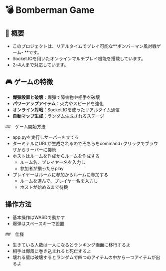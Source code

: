 # 💣 Bomberman Game

## 📝 概要
- このプロジェクトは、リアルタイムでプレイ可能な**ボンバーマン風対戦ゲーム- **です。  
- Socket.IOを用いたオンラインマルチプレイ機能を搭載しています。
- 2~4人まで対応しています。

## 🎮 ゲームの特徴

-  **爆弾設置と破壊**：爆弾で障害物や相手を破壊  
-  **パワーアップアイテム**：火力やスピードを強化  
-  **オンライン対戦**：Socket.IOを使ったリアルタイム通信  
-  **自動マップ生成**：ランダム生成されるステージ

##　ゲーム開始方法

- app.pyを実行しサーバーを立てる
- ターミナルにURLが生成されるのでそちらをcommand+クリックでブラウザからサーバーに接続
- ホストはルームを作成からルームを作成する
    - ルーム名、プレイヤー名を入力し
    - 参加者が揃ったらplay
- プレイヤーはルームに参加からルームに参加する
    - ルームを選んで、プレイヤー名を入力し
    - ホストが始めるまで待機

## 操作方法

- 基本操作はWASDで動かす
- 爆弾はスペースキーで設置

##　仕様

- 生きている人数は一人になるとランキング画面に移行するよ
- 相手は爆風に巻き込まれると死亡するよ
- 壊れる壁は破壊するとランダムで四つのアイテムの中から一つアイテムが出るよ
